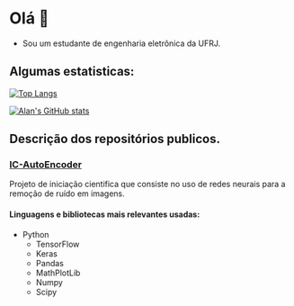# Olá 🦉

- Sou um estudante de engenharia eletrônica da UFRJ.


## Algumas estatisticas:

[![Top Langs](https://github-readme-stats.vercel.app/api/top-langs/?username=AlanPXD&layout=compact&show_icons=true&theme=dracula)](https://github.com/AlanPXD/github-readme-stats)


[![Alan's GitHub stats](https://github-readme-stats.vercel.app/api?username=AlanPXD&show_icons=true&theme=dracula)](https://github.com/AlanPXD/github-readme-stats)


## Descrição dos repositórios publicos.

### [IC-AutoEncoder](https://github.com/AlanPXD/IC-AutoEncoder)

Projeto de iniciação cientifica que consiste no uso de redes neurais para a remoção de ruído em imagens.

#### Linguagens e bibliotecas mais relevantes usadas: 

- Python
  - TensorFlow
  - Keras
  - Pandas
  - MathPlotLib
  - Numpy
  - Scipy
